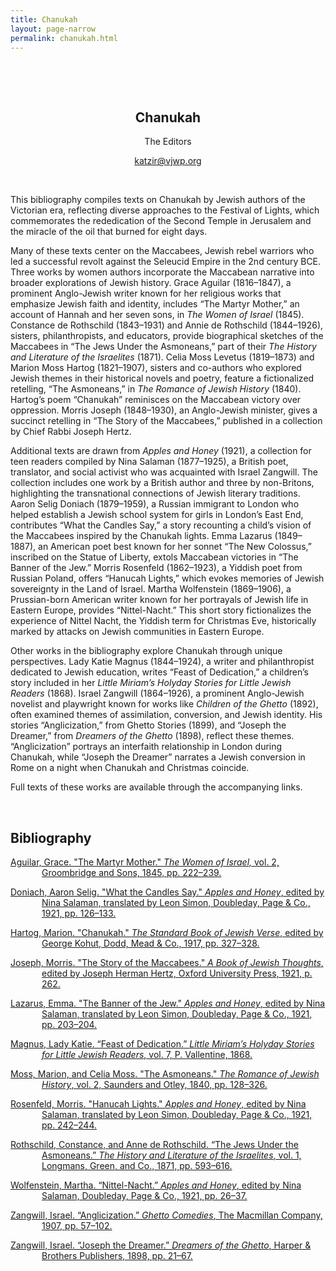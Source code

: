 ```yaml
---
title: Chanukah
layout: page-narrow
permalink: chanukah.html
---
```

<style>
  .hangingindent {
  padding-left: 50px ;
  text-indent: -50px ;
} 
</style>

&nbsp;

&nbsp;

<p align="center">

<h2 align=center>Chanukah</h2>

<p align="center">The Editors</p>

<p align="center"><a href="mailto:katzir@vjwp.org">katzir@vjwp.org</a></p>

</p>

&nbsp;

This bibliography compiles texts on Chanukah by Jewish authors of the Victorian era, reflecting diverse approaches to the Festival of Lights, which commemorates the rededication of the Second Temple in Jerusalem and the miracle of the oil that burned for eight days.

Many of these texts center on the Maccabees, Jewish rebel warriors who led a successful revolt against the Seleucid Empire in the 2nd century BCE. Three works by women authors incorporate the Maccabean narrative into broader explorations of Jewish history. Grace Aguilar (1816–1847), a prominent Anglo-Jewish writer known for her religious works that emphasize Jewish faith and identity, includes “The Martyr Mother,” an account of Hannah and her seven sons, in <em>The Women of Israel</em> (1845). Constance de Rothschild (1843–1931) and Annie de Rothschild (1844–1926), sisters, philanthropists, and educators, provide biographical sketches of the Maccabees in “The Jews Under the Asmoneans,” part of their <em>The History and Literature of the Israelites</em> (1871). Celia Moss Levetus (1819–1873) and Marion Moss Hartog (1821–1907), sisters and co-authors who explored Jewish themes in their historical novels and poetry, feature a fictionalized retelling, “The Asmoneans,” in <em>The Romance of Jewish History</em> (1840). Hartog’s poem “Chanukah” reminisces on the Maccabean victory over oppression. Morris Joseph (1848–1930), an Anglo-Jewish minister, gives a succinct retelling in “The Story of the Maccabees,” published in a collection by Chief Rabbi Joseph Hertz.

Additional texts are drawn from <em>Apples and Honey</em> (1921), a collection for teen readers compiled by Nina Salaman (1877–1925), a British poet, translator, and social activist who was acquainted with Israel Zangwill. The collection includes one work by a British author and three by non-Britons, highlighting the transnational connections of Jewish literary traditions. Aaron Selig Doniach (1879–1959), a Russian immigrant to London who helped establish a Jewish school system for girls in London’s East End, contributes “What the Candles Say,” a story recounting a child’s vision of the Maccabees inspired by the Chanukah lights. Emma Lazarus (1849–1887), an American poet best known for her sonnet “The New Colossus,” inscribed on the Statue of Liberty, extols Maccabean victories in “The Banner of the Jew.” Morris Rosenfeld (1862–1923), a Yiddish poet from Russian Poland, offers “Hanucah Lights,” which evokes memories of Jewish sovereignty in the Land of Israel. Martha Wolfenstein (1869–1906), a Prussian-born American writer known for her portrayals of Jewish life in Eastern Europe, provides “Nittel-Nacht.” This short story fictionalizes the experience of Nittel Nacht, the Yiddish term for Christmas Eve, historically marked by attacks on Jewish communities in Eastern Europe.

Other works in the bibliography explore Chanukah through unique perspectives. Lady Katie Magnus (1844–1924), a writer and philanthropist dedicated to Jewish education, writes “Feast of Dedication,” a children’s story included in her <em>Little Miriam’s Holyday Stories for Little Jewish Readers</em> (1868). Israel Zangwill (1864–1926), a prominent Anglo-Jewish novelist and playwright known for works like <em>Children of the Ghetto</em> (1892), often examined themes of assimilation, conversion, and Jewish identity. His stories “Anglicization,” from Ghetto Stories (1899), and “Joseph the Dreamer,” from <em>Dreamers of the Ghetto</em> (1898), reflect these themes. “Anglicization” portrays an interfaith relationship in London during Chanukah, while “Joseph the Dreamer” narrates a Jewish conversion in Rome on a night when Chanukah and Christmas coincide.

Full texts of these works are available through the accompanying links.


&nbsp;
&nbsp; 

## Bibliography

<p class="hangingindent"><a href = "items/vjwp_177.html"> 
Aguilar, Grace. "The Martyr Mother." <em>The Women of Israel,</em> vol. 2, Groombridge and Sons, 1845, pp. 222–239.</a>
</p>

<p class="hangingindent"><a href = "items/vjwp_178.html">
Doniach, Aaron Selig. "What the Candles Say." <em>Apples and Honey</em>, edited by Nina Salaman, translated by Leon Simon, Doubleday, Page & Co., 1921, pp. 126–133.</a>
</p>

<p class="hangingindent"><a href = "items/vjwp_179.html">
Hartog, Marion. "Chanukah." <em>The Standard Book of Jewish Verse</em>, edited by George Kohut, Dodd, Mead & Co., 1917, pp. 327–328.</a>
</p>

<p class="hangingindent"><a href = "items/vjwp_180.html">
Joseph, Morris. "The Story of the Maccabees." <em>A Book of Jewish Thoughts</em>, edited by Joseph Herman Hertz, Oxford University Press, 1921, p. 262.</a>
</p>

<p class="hangingindent"><a href = "items/vjwp_181.html">
Lazarus, Emma. "The Banner of the Jew." <em>Apples and Honey</em>, edited by Nina Salaman, translated by Leon Simon, Doubleday, Page & Co., 1921, pp. 203–204.</a>
</p>

<p class="hangingindent"><a href = "items/vjwp_182.html">
Magnus, Lady Katie. “Feast of Dedication.” <em>Little Miriam’s Holyday Stories for Little Jewish Readers</em>, vol. 7, P. Vallentine, 1868.</a>
</p>

<p class="hangingindent"><a href = "items/vjwp_183.html">
Moss, Marion, and Celia Moss. "The Asmoneans." <em>The Romance of Jewish History</em>, vol. 2, Saunders and Otley, 1840, pp. 128–326.</a>
</p>

<p class="hangingindent"><a href = "items/vjwp_184.html">
Rosenfeld, Morris. "Hanucah Lights." <em>Apples and Honey</em>, edited by Nina Salaman, translated by Leon Simon, Doubleday, Page & Co., 1921, pp. 242–244.</a>
</p>

<p class="hangingindent"><a href = "items/vjwp_185.html">
Rothschild, Constance, and Anne de Rothschild. “The Jews Under the Asmoneans.” <em>The History and Literature of the Israelites</em>, vol. 1, Longmans, Green, and Co., 1871, pp. 593–616.</a>
</p>

<p class="hangingindent"><a href = "items/vjwp_186.html">
Wolfenstein, Martha. “Nittel-Nacht.” <em>Apples and Honey</em>, edited by Nina Salaman, Doubleday, Page & Co., 1921, pp. 26–37.</a>
</p>

<p class="hangingindent"><a href = "items/vjwp_187.html">
Zangwill, Israel. “Anglicization.” <em>Ghetto Comedies</em>, The Macmillan Company, 1907, pp. 57–102.</a>
</p>

<p class="hangingindent"><a href = "items/vjwp_188.html">
Zangwill, Israel. “Joseph the Dreamer.” <em>Dreamers of the Ghetto</em>, Harper & Brothers Publishers, 1898, pp. 21–67.</a>
</p>

&nbsp;
&nbsp;
